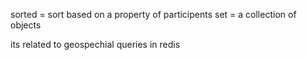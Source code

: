 sorted = sort based on a property of participents
set = a collection of objects 

its related to geospechial queries in redis